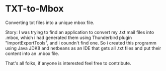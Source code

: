 # TXT-to-Mbox
Converting txt files into a unique mbox file.

Story: I was trying to find an application to convert my .txt mail files into .mbox, which i had generated them using Thunderbird plugin "ImportExportTools", and i coundn't find one. So i created this programm using Java JDK8 and netbeans as an IDE that gets all .txt files and put their content into an .mbox file.

That's all folks, if anyone is interested feel free to contribute.
